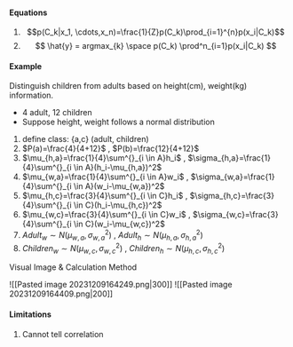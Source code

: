 
#### Equations
1. $$p(C_k|x_1, \cdots,x_n)=\frac{1}{Z}p(C_k)\prod_{i=1}^{n}p(x_i|C_k)$$
2. $$ \hat{y} = argmax_{k} \space p(C_k) \prod^n_{i=1}p(x_i|C_k) $$
#### Example
Distinguish children from adults based on height(cm), weight(kg) information.
- 4 adult, 12 children
- Suppose height, weight follows a normal distribution

1. define class: {a,c} (adult, children)
2. $P(a)=\frac{4}{4+12}$ , $P(b)=\frac{12}{4+12}$
3. $\mu_{h,a}=\frac{1}{4}\sum^{}_{i \in A}h_i$ , $\sigma_{h,a}=\frac{1}{4}\sum^{}_{i \in A}(h_i-\mu_{h,a})^2$ 
4. $\mu_{w,a}=\frac{1}{4}\sum^{}_{i \in A}w_i$ , $\sigma_{w,a}=\frac{1}{4}\sum^{}_{i \in A}(w_i-\mu_{w,a})^2$  
5. $\mu_{h,c}=\frac{3}{4}\sum^{}_{i \in C}h_i$ , $\sigma_{h,c}=\frac{3}{4}\sum^{}_{i \in C}(h_i-\mu_{h,c})^2$ 
6. $\mu_{w,c}=\frac{3}{4}\sum^{}_{i \in C}w_i$ , $\sigma_{w,c}=\frac{3}{4}\sum^{}_{i \in C}(w_i-\mu_{w,c})^2$  
7. $Adult_w \sim N(\mu_{w,a}, \sigma_{w,a}^2)$ , $Adult_h \sim N(\mu_{h,a}, \sigma_{h,a}^2)$
7. $Children_w \sim N(\mu_{w,c}, \sigma_{w,c}^2)$ , $Children_h \sim N(\mu_{h,c}, \sigma_{h,c}^2)$

Visual Image & Calculation Method

![[Pasted image 20231209164249.png|300]] ![[Pasted image 20231209164409.png|200]]

#### Limitations
1. Cannot tell correlation